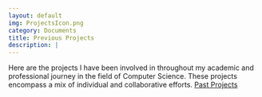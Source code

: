```yaml
---
layout: default
img: ProjectsIcon.png
category: Documents
title: Previous Projects
description: |
---
```

  Here are the projects I have been involved in throughout my academic and professional journey in the field of Computer Science. These projects encompass a mix of individual and collaborative efforts. 
  [Past Projects](http://www.github.com/zacklacanna)
